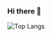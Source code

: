 ### Hi there 👋
![Top Langs](https://github-readme-stats.vercel.app/api/top-langs/?username=isaigm&theme=tokyonight)

